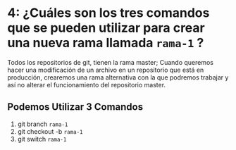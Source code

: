 # 4: ¿Cuáles son los tres comandos que se pueden utilizar para crear una nueva rama llamada `rama-1` ?

 Todos los repositorios de git, tienen la rama master; Cuando queremos hacer una modificación de un archivo en un repositorio que está en producción, crearemos una rama alternativa con la que podremos trabajar y así no alterar el funcionamiento del repositorio master.

## Podemos Utilizar 3 Comandos

1. git branch `rama-1`
2. git checkout -b `rama-1`
3. git switch `rama-1` 

